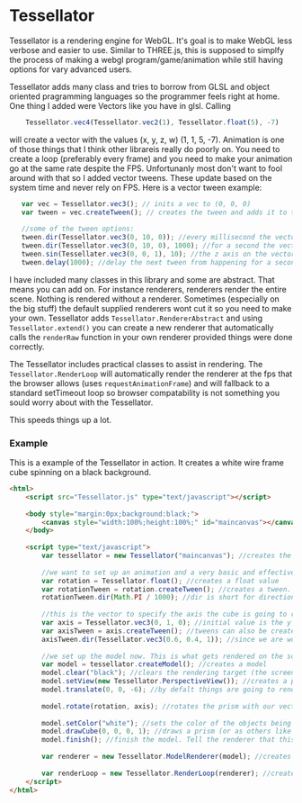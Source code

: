 # Tessellator

Tessellator is a rendering engine for WebGL. It's goal is to make WebGL less verbose and easier to use. Similar to THREE.js, this is supposed to simplfy the process of making a webgl program/game/animation while still having options for vary advanced users.

Tessellator adds many class and tries to borrow from GLSL and object oriented pragramming languages so the programmer feels right at home. One thing I added were Vectors like you have in glsl. Calling

```javascript
    Tessellator.vec4(Tessellator.vec2(1), Tessellator.float(5), -7)
```

will create a vector with the values (x, y, z, w) (1, 1, 5, -7). Animation is one of those things that I think other librareis really do poorly on. You need to create a loop (preferably every frame) and you need to make your animation go at the same rate despite the FPS. Unfortunanly most don't want to fool around with that so I added vector tweens. These update based on the system time and never rely on FPS. Here is a vector tween example:

```javascript
   var vec = Tessellator.vec3(); // inits a vec to (0, 0, 0)
   var tween = vec.createTween(); // creates the tween and adds it to the vec
   
   //some of the tween options:
   tween.dir(Tessellator.vec3(0, 10, 0)); //every millisecond the vector will increase its y value by 10
   tween.dir(Tessellator.vec3(0, 10, 0), 1000); //for a second the vector will move 10 units on the y axis
   tween.sin(Tessellater.vec3(0, 0, 1), 10); //the z axis on the vector is going to ossolate at 10hz
   tween.delay(1000); //delay the next tween from happening for a second
```

I have included many classes in this library and some are abstract. That means you can add on. For instance renderers, renderers render the entire scene. Nothing is rendered without a renderer. Sometimes (especially on the big stuff) the default supplied renderers wont cut it so you need to make your own. Tessellator adds ```Tessellator.RendererAbstract``` and using ```Tessellator.extend()``` you can create a new renderer that automatically calls the ```renderRaw``` function in your own renderer provided things were done correctly.


The Tessellator includes practical classes to assist in rendering. The ```Tessellator.RenderLoop``` will automatically render the renderer at the fps that the browser allows (uses ```requestAnimationFrame```) and will fallback to a standard setTimeout loop so browser compatability is not something you sould worry about with the Tessellator.

This speeds things up a lot.

### Example ###

This is a example of the Tessellator in action. It creates a white wire frame cube spinning on a black background.

```html
<html>
    <script src="Tessellator.js" type="text/javascript"></script>
    
    <body style="margin:0px;background:black;">
        <canvas style="width:100%;height:100%;" id="maincanvas"></canvas>
    </body>
    
    <script type="text/javascript">
        var tessellator = new Tessellator("maincanvas"); //creates the main tessellator object and we are linking our canvas to it.
        
        //we want to set up an animation and a very basic and effective solution to movement is vectors and floats.
        var rotation = Tessellator.float(); //creates a float value
        var rotationTween = rotation.createTween(); //creates a tween. This dynamically changes the float value and creates an animation
        rotationTween.dir(Math.PI / 1000); //dir is short for direction. This simply makes adds the value passed add to the float every millisecond
        
        //this is the vector to specify the axis the cube is going to rotate around
        var axis = Tessellator.vec3(0, 1, 0); //initial value is the y axis (x, y, z)
        var axisTween = axis.createTween(); //tweens can also be created for vectors
        axisTween.dir(Tessellator.vec3(0.6, 0.4, 1)); //since we are working with a 3d vector we need to pass a 3d vector to the dir function
        
        //we set up the model now. This is what gets rendered on the screen
        var model = tessellator.createModel(); //creates a model
        model.clear("black"); //clears the rendering target (the screen) to the color black
        model.setView(new Tessellator.PerspectiveView()); //creates a persepective view. You can also set this to a orthographic view.
        model.translate(0, 0, -6); //by defalt things are going to render right at the camera. This moves the objects back.
        
        model.rotate(rotation, axis); //rotates the prism with our vectors with tweens
        
        model.setColor("white"); //sets the color of the objects being created with the model.
        model.drawCube(0, 0, 0, 1); //draws a prism (or as others like to call a wire frame). fillCube will make a solid cube.
        model.finish(); //finish the model. Tell the renderer that this is ready to be rendered.
        
        var renderer = new Tessellator.ModelRenderer(model); //creates a renderer that will render our model
        
        var renderLoop = new Tessellator.RenderLoop(renderer); //creates a render loop. By defaut, this will render as fast as possible
    </script>
</html>
```
